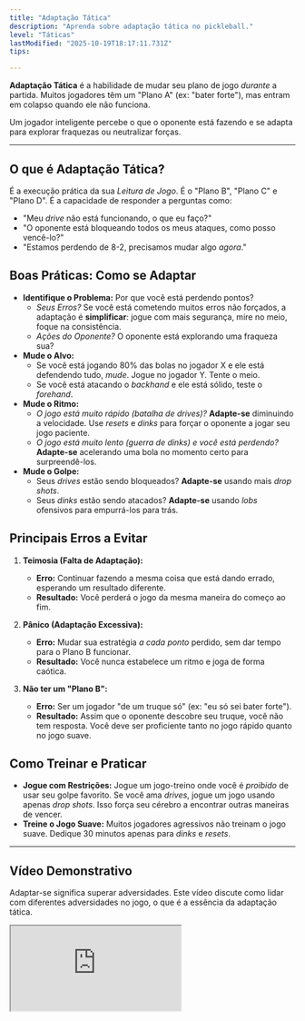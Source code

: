 ```yaml
---
title: "Adaptação Tática"
description: "Aprenda sobre adaptação tática no pickleball."
level: "Táticas"
lastModified: "2025-10-19T18:17:11.731Z"
tips:

---
```


**Adaptação Tática** é a habilidade de mudar seu plano de jogo *durante* a partida. Muitos jogadores têm um "Plano A" (ex: "bater forte"), mas entram em colapso quando ele não funciona.

Um jogador inteligente percebe o que o oponente está fazendo e se adapta para explorar fraquezas ou neutralizar forças.

---

## O que é Adaptação Tática?

É a execução prática da sua *Leitura de Jogo*. É o "Plano B", "Plano C" e "Plano D". É a capacidade de responder a perguntas como:
* "Meu *drive* não está funcionando, o que eu faço?"
* "O oponente está bloqueando todos os meus ataques, como posso vencê-lo?"
* "Estamos perdendo de 8-2, precisamos mudar algo *agora*."

## Boas Práticas: Como se Adaptar

* **Identifique o Problema:** Por que você está perdendo pontos?
    * *Seus Erros?* Se você está cometendo muitos erros não forçados, a adaptação é **simplificar**: jogue com mais segurança, mire no meio, foque na consistência.
    * *Ações do Oponente?* O oponente está explorando uma fraqueza sua?
* **Mude o Alvo:**
    * Se você está jogando 80% das bolas no jogador X e ele está defendendo tudo, *mude*. Jogue no jogador Y. Tente o meio.
    * Se você está atacando o *backhand* e ele está sólido, teste o *forehand*.
* **Mude o Ritmo:**
    * *O jogo está muito rápido (batalha de *drives*)?* **Adapte-se** diminuindo a velocidade. Use *resets* e *dinks* para forçar o oponente a jogar seu jogo paciente.
    * *O jogo está muito lento (guerra de *dinks*) e você está perdendo?* **Adapte-se** acelerando uma bola no momento certo para surpreendê-los.
* **Mude o Golpe:**
    * Seus *drives* estão sendo bloqueados? **Adapte-se** usando mais *drop shots*.
    * Seus *dinks* estão sendo atacados? **Adapte-se** usando *lobs* ofensivos para empurrá-los para trás.

## Principais Erros a Evitar

1.  **Teimosia (Falta de Adaptação):**
    * **Erro:** Continuar fazendo a mesma coisa que está dando errado, esperando um resultado diferente.
    * **Resultado:** Você perderá o jogo da mesma maneira do começo ao fim.

2.  **Pânico (Adaptação Excessiva):**
    * **Erro:** Mudar sua estratégia *a cada ponto* perdido, sem dar tempo para o Plano B funcionar.
    * **Resultado:** Você nunca estabelece um ritmo e joga de forma caótica.

3.  **Não ter um "Plano B":**
    * **Erro:** Ser um jogador "de um truque só" (ex: "eu só sei bater forte").
    * **Resultado:** Assim que o oponente descobre seu truque, você não tem resposta. Você deve ser proficiente tanto no jogo rápido quanto no jogo suave.

## Como Treinar e Praticar

* **Jogue com Restrições:** Jogue um jogo-treino onde você é *proibido* de usar seu golpe favorito. Se você ama *drives*, jogue um jogo usando apenas *drop shots*. Isso força seu cérebro a encontrar outras maneiras de vencer.
* **Treine o Jogo Suave:** Muitos jogadores agressivos não treinam o jogo suave. Dedique 30 minutos apenas para *dinks* e *resets*.

---

## Vídeo Demonstrativo

Adaptar-se significa superar adversidades. Este vídeo discute como lidar com diferentes adversidades no jogo, o que é a essência da adaptação tática.

<div class="youtube-video">
  <iframe 
    src="https://www.youtube.com/embed/dQHQbXbYRwM?rel=0&modestbranding=1&fs=1&cc_load_policy=1" 
    title="Pickleball - As Principais adversidades que podem atrapalhar o seu jogo (YouTube)" 
    allow="accelerometer; autoplay; clipboard-write; encrypted-media; gyroscope; picture-in-picture" 
    allowfullscreen>
  </iframe>
</div>